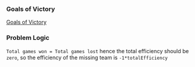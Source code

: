 ### Goals of Victory
[Goals of Victory](https://codeforces.com/problemset/problem/1877/A)

### Problem Logic
`Total games won = Total games lost`
hence the total efficiency should be `zero`, so the efficiency of the missing team is `-1*totalEfficiency`